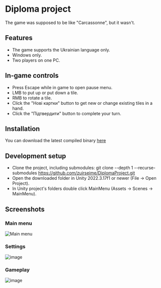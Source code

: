 # Diploma project
The game was supposed to be like "Carcassonne", but it wasn't.

## Features
- The game supports the Ukrainian language only.
- Windows only.
- Two players on one PC.

## In-game controls
- Press Escape while in game to open pause menu.
- LMB to put up or put down a tile.
- RMB to rotate a tile.
- Click the "Нові картки" button to get new or change existing tiles in a hand.
- Click the "Підтвердити" button to complete your turn.

## Installation
You can download the latest compiled binary [here](https://github.com/zuirseime/DiplomaProject/releases/download/v1.0/college_diploma.zip)

## Development setup
- Clone the project, including submodules: git clone --depth 1 --recurse-submodules https://github.com/zuirseime/DiplomaProject.git
- Open the downloaded folder in Unity 2022.3.17f1 or newer (File -> Open Project).
- In Unity project's folders double click MainMenu (Assets -> Scenes -> MainMenu).

## Screenshots
### Main menu
![Main menu](https://github.com/user-attachments/assets/d230227a-0286-4034-9d35-436253b36ca2)
### Settings
![image](https://github.com/user-attachments/assets/e89ba5ce-bf4b-4a71-b926-4c33cd8861a6)
### Gameplay
![image](https://github.com/user-attachments/assets/1744b576-fd3f-4a8d-870f-de6a8eaced72)
